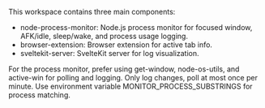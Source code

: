 <!-- Use this file to provide workspace-specific custom instructions to Copilot. For more details, visit https://code.visualstudio.com/docs/copilot/copilot-customization#_use-a-githubcopilotinstructionsmd-file -->

This workspace contains three main components:
- node-process-monitor: Node.js process monitor for focused window, AFK/idle, sleep/wake, and process usage logging.
- browser-extension: Browser extension for active tab info.
- sveltekit-server: SvelteKit server for log visualization.

For the process monitor, prefer using get-window, node-os-utils, and active-win for polling and logging. Only log changes, poll at most once per minute. Use environment variable MONITOR_PROCESS_SUBSTRINGS for process matching.
